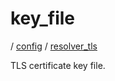 # key_file

/ [config](/ref/config/index.md) / [resolver_tls](/ref/config/config/resolver_tls/index.md)

TLS certificate key file.

